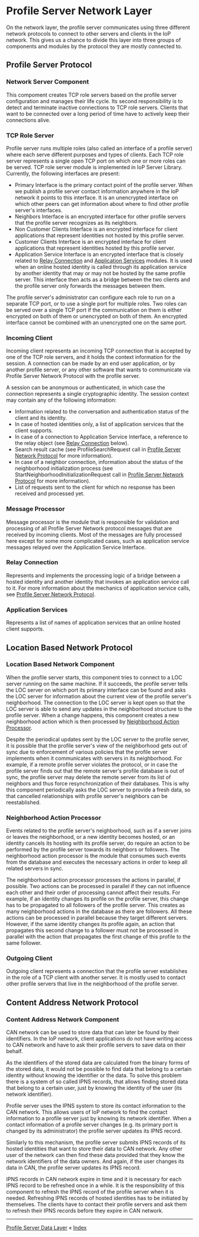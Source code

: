 # Profile Server Network Layer

On the network layer, the profile server communicates using three different network protocols to connect to other servers and clients in the IoP network.
This gives us a chance to divide this layer into three groups of components and modules by the protocol they are mostly connected to.


## Profile Server Protocol

### Network Server Component

This compoment creates TCP role servers based on the profile server configuration and manages their life cycle. 
Its second responsibility is to detect and terminate inactive connections to TCP role servers. Clients that want to be connected 
over a long period of time have to actively keep their connections alive.


### TCP Role Server

Profile server runs multiple roles (also called an interface of a profile server) where each serve different purposes and types of clients. 
Each TCP role server represents a single open TCP port on which one or more roles can be served. TCP role server module is implemented 
in IoP Server Library. Currently, the following interfaces are present:

 * Primary Interface is the primary contact point of the profile server. When we publish a profile server contact information anywhere in the IoP network 
it points to this interface. It is an unencrypted interface on which other peers can get information about where to find other profile server's interfaces.
 * Neighbors Interface is an encrypted interface for other profile servers that the profile server recognizes as its neighbors.
 * Non Customer Clients Interface is an encrypted interface for client applications that represent identities not hosted by this profile server.
 * Customer Clients Interface is an encrypted interface for client applications that represent identities hosted by this profile server.
 * Application Service Interface is an encrypted interface that is closely related to [Relay Connection](#relay-connection) and [Application Services](#application-services) modules. 
It is used when an online hosted identity is called through its application service by another identity that may or may not be hosted by the same profile server.
This interface then acts as a bridge between the two clients and the profile server only forwards the messages between them.

The profile server's administrator can configure each role to run on a separate TCP port, or to use a single port for multiple roles. 
Two roles can be served over a single TCP port if the communication on them is either encrypted on both of them or unencrypted on both of them. 
An encrypted interface cannot be combined with an unencrypted one on the same port.


### Incoming Client

Incoming client represents an incoming TCP connection that is accepted by one of the TCP role servers, and it holds the context information for the session. 
A connection can be made by an end user application, or by another profile server, or any other software that wants to communicate via Profile Server 
Network Protocol with the profile server.

A session can be anonymous or authenticated, in which case the connection represents a single cryptographic identity. The session context 
may contain any of the following information:

 * Information related to the conversation and authentication status of the client and its identity.
 * In case of hosted identities only, a list of application services that the client supports.
 * In case of a connection to Application Service Interface, a reference to the relay object (see [Relay Connection](#relay-connection) below). 
 * Search result cache (see ProfileSearchRequest call in [Profile Server Network Protocol](https://github.com/Internet-of-People/message-protocol/blob/master/IopProfileServer.proto) for more information).
 * In case of a neighbor connection, information about the status of the neighborhood initialization process (see StartNeighborhoodInitializationRequest call in [Profile Server Network Protocol](https://github.com/Internet-of-People/message-protocol/blob/master/IopProfileServer.proto) for more information).
 * List of requests sent to the client for which no response has been received and processed yet.



### Message Processor

Message processor is the module that is responsible for validation and processing of all Profile Server Network protocol messages that are received by incoming clients.
Most of the messages are fully processed here except for some more complicated cases, such as application service messages relayed over the Application Service Interface.


### Relay Connection

Represents and implements the processing logic of a bridge between a hosted identity and another identity that invokes an application service call to it. 
For more information about the mechanics of application service calls, see [Profile Server Network Protocol](https://github.com/Internet-of-People/message-protocol/blob/master/IopProfileServer.proto).


### Application Services

Represents a list of names of application services that an online hosted client supports.



## Location Based Network Protocol

### Location Based Network Component

When the profile server starts, this component tries to connect to a LOC server running on the same machine. If it succeeds, the profile server tells 
the LOC server on which port its primary interface can be found and asks the LOC server for information about the current view of the profile server's neighborhood. 
The connection to the LOC server is kept open so that the LOC server is able to send any updates in the neighborhood structure to the profile server.
When a change happens, this component creates a new neighborhood action which is then processed by [Neighborhood Action Processor](#neighborhood-action-processor).

Despite the periodical updates sent by the LOC server to the profile server, it is possible that the profile server's view of the neighborhood gets out of sync 
due to enforcement of various policies that the profile server implements when it communicates with servers in its neighborhood. For example, if a remote 
profile server violates the protocol, or in case the profile server finds out that the remote server's profile database is out of sync, the profile server 
may delete the remote server from its list of neighbors and thus force resynchronization of their databases. This is why this component periodically asks 
the LOC server to provide a fresh data, so that cancelled relationships with profile server's neighbors can be reestablished.


### Neighborhood Action Processor

Events related to the profile server's neighborhood, such as if a server joins or leaves the neighborhood, or a new identity becomes hosted, or an identity cancels its 
hosting with its profile server, do require an action to be performed by the profile server towards its neighbors or followers. The neighborhood action processor 
is the module that consumes such events from the database and executes the necessary actions in order to keep all related servers in sync.

The neighborhood action processor processes the actions in parallel, if possible. Two actions can be processed in parallel if they can not influence each other 
and their order of processing cannot affect their results. For example, if an identity changes its profile on the profile server, this change has to be propagated 
to all followers of the profile server. This creates as many neighborhood actions in the database as there are followers. All these actions can be processed in parallel 
because they target different servers. However, if the same identity changes its profile again, an action that propagates this second change to a follower 
must not be processed in parallel with the action that propagates the first change of this profile to the same follower.


### Outgoing Client

Outgoing client represents a connection that the profile server establishes in the role of a TCP client with another server. It is mostly used to contact 
other profile servers that live in the neighborhood of the profile server.



## Content Address Network Protocol

### Content Address Network Component

CAN network can be used to store data that can later be found by their identifiers. In the IoP network, client applications do not have writing access to CAN network 
and have to ask their profile servers to save data on their behalf. 

As the identifiers of the stored data are calculated from the binary forms of the stored data, it would not be possible to find data that belong to a certain identity 
without knowing the identifier or the data. To solve this problem there is a system of so called IPNS records, that allows finding stored data that belong 
to a certain user, just by knowing the identity of the user (its network identifier).

Profile server uses the IPNS system to store its contact information to the CAN network. This allows users of IoP network to find the contact information to 
a profile server just by knowing its network identifier. When a contact information of a profile server changes (e.g. its primary port is changed by its administrator) 
the profile server updates its IPNS record.

Similarly to this mechanism, the profile server submits IPNS records of its hosted identities that want to store their data to CAN network. Any other user of 
the network can then find these data provided that they know the network identifiers of the data owners. And again, if the user changes its data in CAN, the profile 
server updates its IPNS record.

IPNS records in CAN network expire in time and it is necessary for each IPNS record to be refreshed once in a while. It is the responsibility of this component 
to refresh the IPNS record of the profile server when it is needed. Refreshing IPNS records of hosted identities has to be initiated by themselves. The clients 
have to contact their profile servers and ask them to refresh their IPNS records before they expire in CAN network.



---
[Profile Server Data Layer](ARCH-PS-Data-Layer.md) « [Index](ARCHITECTURE.md)
